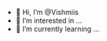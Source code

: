- 👋 Hi, I’m @Vishmiis
- 👀 I’m interested in ...
- 🌱 I’m currently learning ...

<!---
Vishmiis/Vishmiis is a ✨ special ✨ repository because its `README.md` (this file) appears on your GitHub profile.
You can click the Preview link to take a look at your changes.
--->
